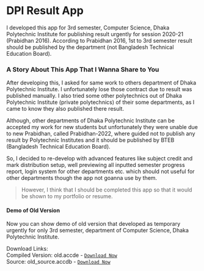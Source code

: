 # DPI Result App

I developed this app for 3rd semester, Computer Science, Dhaka Polytechnic Institute for publishing result urgently for session 2020-21 (Prabidhan 2016). According to Prabidhan 2016, 1st to 3rd semester result should be published by the department (not Bangladesh Technical Education Board).

### A Story About This App That I Wanna Share to You

After developing this, I asked for same work to others department of Dhaka Polytechnic Institute. I unfortunately lose those contract due to result was published manually. I also tried some other polytechnics out of Dhaka Polytechnic Institute (private polytechnics) of their some departments, as I came to know they also published there result.

Although, other departments of Dhaka Polytechnic Institute can be accepted my work for new students but unfortunately they were unable due to new Prabidhan, called Prabidhan-2022, where guided not to publish any result by Polytechnic Institutes and it should be published by BTEB (Bangladesh Technical Education Board).

So, I decided to re-develop with advanced features like subject credit and mark distribution setup, well previewing all inputted semester progress report, login system for other departments etc. which should not useful for other departments though the app not goanna use by them.

> However, I think that I should be completed this app so that it would be shown to my portfolio or resume.

#### Demo of Old Version

Now you can show demo of old version that developed as temporary urgently for only 3rd semester, department of Computer Science, Dhaka Polytechnic Institute.

Download Links: \
Compiled Version: old.accde - [`Download Now`](/old.accde "download") \
Source: old_source.accdb - [`Download Now`](/old_source.accdb "download")
